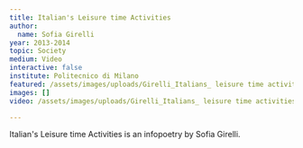 ```yaml
---
title: Italian's Leisure time Activities
author:
  name: Sofia Girelli
year: 2013-2014
topic: Society
medium: Video
interactive: false
institute: Politecnico di Milano
featured: /assets/images/uploads/Girelli_Italians_ leisure time activities.png
images: []
video: /assets/images/uploads/Girelli_Italians_ leisure time activities-HD.mp4

---
```

Italian's Leisure time Activities is an infopoetry by Sofia Girelli.
